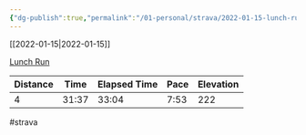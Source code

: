 ```yaml
---
{"dg-publish":true,"permalink":"/01-personal/strava/2022-01-15-lunch-run/"}
---
```



[[2022-01-15\|2022-01-15]]

[Lunch Run](https://www.strava.com/activities/6541011435)

| Distance | Time  | Elapsed Time | Pace | Elevation |
| -------- | ----- | ------------ | ---- | --------- |
| 4        | 31:37 | 33:04        | 7:53 | 222       |




#strava
